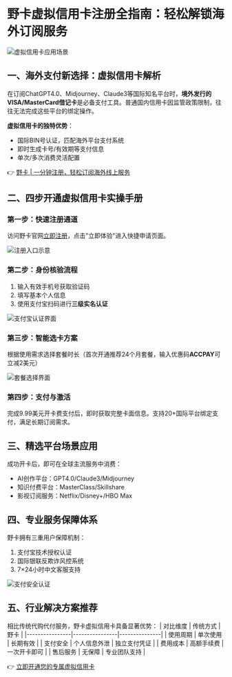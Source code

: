 # 野卡虚拟信用卡注册全指南：轻松解锁海外订阅服务

![虚拟信用卡应用场景](https://bbtdd.com/wp-content/uploads/img/678987460.webp)

## 一、海外支付新选择：虚拟信用卡解析
在订阅ChatGPT4.0、Midjourney、Claude3等国际知名平台时，**境外发行的VISA/MasterCard借记卡**是必备支付工具。普通国内信用卡因监管政策限制，往往无法完成这些平台的绑定操作。

**虚拟信用卡的独特优势**：
- 国际BIN号认证，匹配海外平台支付系统
- 即时生成卡号/有效期等支付信息
- 单次/多次消费灵活配置

👉 [野卡 | 一分钟注册，轻松订阅海外线上服务](https://bbtdd.com/yeka)

## 二、四步开通虚拟信用卡实操手册
### 第一步：快速注册通道
访问野卡官网[立即注册](https://bbtdd.com/yeka)，点击"立即体验"进入快捷申请页面。

![注册入口示意](https://bbtdd.com/wp-content/uploads/img/67511820073653.webp)

### 第二步：身份核验流程
1. 输入有效手机号获取验证码
2. 填写基本个人信息
3. 使用支付宝扫码进行**三级实名认证**
   
![支付宝认证界面](https://bbtdd.com/wp-content/uploads/img/695640014777.webp)

### 第三步：智能选卡方案
根据使用需求选择套餐时长（首次开通推荐24个月套餐，输入优惠码**ACCPAY**可立减2美元）

![套餐选择界面](https://bbtdd.com/wp-content/uploads/img/0431348517259625.webp)

### 第四步：支付与激活
完成9.99美元开卡费支付后，即时获取完整卡面信息。支持20+国际平台绑定支付，满足长期订阅需求。

## 三、精选平台场景应用
成功开卡后，即可在全球主流服务中消费：
- AI创作平台：GPT4.0/Claude3/Midjourney
- 知识付费平台：MasterClass/Skillshare
- 影视订阅服务：Netflix/Disney+/HBO Max

## 四、专业服务保障体系
野卡拥有三重用户保障机制：
1. 支付宝技术授权认证
2. 国际银联反欺诈风控系统
3. 7×24小时中文客服支持

![支付安全认证](https://bbtdd.com/wp-content/uploads/img/174428750888571.webp)

## 五、行业解决方案推荐
相比传统代购代付服务，野卡虚拟信用卡具备显著优势：
| 对比维度       | 传统方式       | 野卡      |
|----------------|----------------|---------------|
| 使用周期       | 单次使用       | 长期有效      |
| 支付安全       | 个人信息外泄   | 独立支付凭证  |
| 费用成本       | 高额手续费     | 一次开卡即可  |
| 售后服务       | 无保障         | 专业团队支持  |

👉 [立即开通您的专属虚拟信用卡](https://bbtdd.com/yeka)